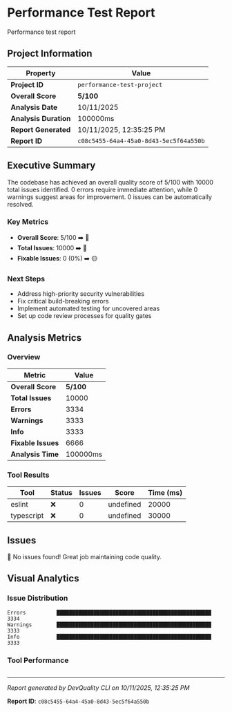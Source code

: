 # Performance Test Report

Performance test report

## Project Information

| Property | Value |
|----------|-------|
| **Project ID** | `performance-test-project` |
| **Overall Score** | **5/100** |
| **Analysis Date** | 10/11/2025 |
| **Analysis Duration** | 100000ms |
| **Report Generated** | 10/11/2025, 12:35:25 PM |
| **Report ID** | `c08c5455-64a4-45a0-8d43-5ec5f64a550b` |

## Executive Summary

The codebase has achieved an overall quality score of 5/100 with 10000 total issues identified. 0 errors require immediate attention, while 0 warnings suggest areas for improvement. 0 issues can be automatically resolved.

### Key Metrics

- **Overall Score**: 5/100 ➡️ 🔴
- **Total Issues**: 10000 ➡️ 🔴
- **Fixable Issues**: 0 (0%) ➡️ 🟡

### Next Steps

- Address high\-priority security vulnerabilities
- Fix critical build\-breaking errors
- Implement automated testing for uncovered areas
- Set up code review processes for quality gates

## Analysis Metrics

### Overview

| Metric | Value |
|--------|-------|
| **Overall Score** | **5/100** |
| **Total Issues** | 10000 |
| **Errors** | 3334 |
| **Warnings** | 3333 |
| **Info** | 3333 |
| **Fixable Issues** | 6666 |
| **Analysis Time** | 100000ms |

### Tool Results

| Tool | Status | Issues | Score | Time (ms) |
|------|--------|--------|-------|-----------|
| eslint | ❌ | 0 | undefined | 20000 |
| typescript | ❌ | 0 | undefined | 30000 |

## Issues

🎉 No issues found! Great job maintaining code quality.

## Visual Analytics

### Issue Distribution

```
Errors          ██████████████████████████████████████████████████ 3334
Warnings        ██████████████████████████████████████████████████ 3333
Info            ██████████████████████████████████████████████████ 3333
```

### Tool Performance

```

```

---

*Report generated by DevQuality CLI on 10/11/2025, 12:35:25 PM*

**Report ID**: `c08c5455-64a4-45a0-8d43-5ec5f64a550b`
